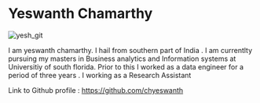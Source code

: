 # Yeswanth Chamarthy

![yesh_git](https://github.com/chyeswanth/Introduction/assets/111238814/c100d7e0-b432-4984-955e-41a109be3055)


I am yeswanth chamarthy. I hail from southern part of India . I am currentlty pursuing my masters in Business analytics and Information systems at Universitiy of south florida. Prior to this I worked as a data engineer for a period of three years . I working as a Research Assistant 



Link to Github profile : https://github.com/chyeswanth
